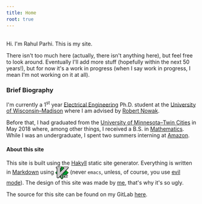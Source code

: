 ```yaml
---
title: Home
root: true
---
```


&nbsp;  
Hi. I'm Rahul Parhi. This is my site.

There isn't too much here (actually, there isn't anything here), but feel free
to look around. Eventually I'll add more stuff (hopefully within the next 50
years!), but for now it's a work in progress (when I say work in progress, I
mean I'm not working on it at all).

### Brief Biography


I'm currently a 1<sup>st</sup> year [Electrical
Engineering](https://www.engr.wisc.edu/department/electrical-computer-engineering/)
Ph.D. student at the [University of
Wisconsin&ndash;Madison](https://www.wisc.edu/) where I am advised by [Robert
Nowak](https://nowak.ece.wisc.edu/).

Before that, I had graduated from the [University of Minnesota&ndash;Twin
Cities](https://twin-cities.umn.edu/) in May 2018 where, among other things, I
received a B.S. in [Mathematics](https://math.umn.edu/). While I was an
undergraduate, I spent two summers interning at
[Amazon](https://www.amazon.com/).

#### About this site

This site is built using the [Hakyll](http://jaspervdj.be/hakyll/) static site
generator.  Everything is written in
[Markdown](http://daringfireball.net/projects/markdown/) using <a
href="http://www.vim.org/"><img class="dark-shadow"
style='vertical-align:middle;' alt="Vim" title="Vim" src="/img/vim.svg"
height="35"></a> (never `emacs`, unless, of course, you use [evil
mode](https://www.emacswiki.org/emacs/Evil)).  The design of this site was made
by [me](. "recursion, we meet again"), that's why it's so ugly.

The source for this site can be found on my GitLab
[here](https://gitlab.com/rp/site).

